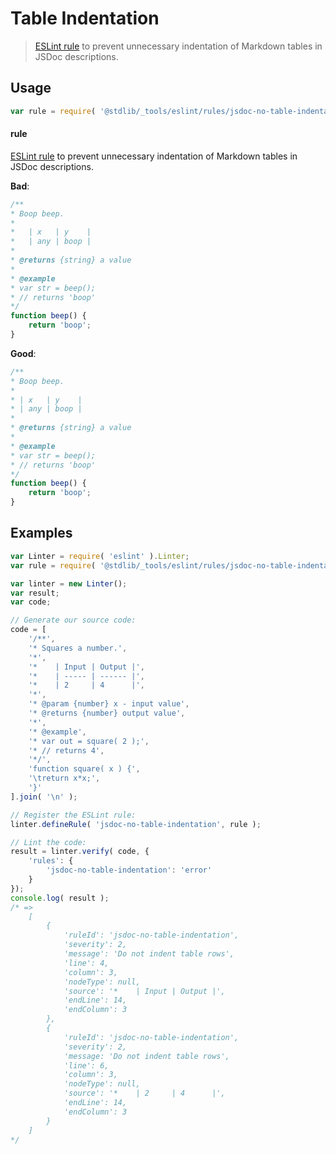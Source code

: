 # Table Indentation

> [ESLint rule][eslint-rules] to prevent unnecessary indentation of Markdown tables in JSDoc descriptions.

<section class="intro">

</section>

<!-- /.intro -->

<section class="usage">

## Usage

```javascript
var rule = require( '@stdlib/_tools/eslint/rules/jsdoc-no-table-indentation' );
```

#### rule

[ESLint rule][eslint-rules] to prevent unnecessary indentation of Markdown tables in JSDoc descriptions.

**Bad**:

<!-- eslint-disable stdlib/jsdoc-no-table-indentation, stdlib/jsdoc-no-paragraph-content-indent, stdlib/jsdoc-markdown-remark -->

```javascript
/**
* Boop beep.
*
*   | x   | y    |
*   | any | boop |
*
* @returns {string} a value
*
* @example
* var str = beep();
* // returns 'boop'
*/
function beep() {
    return 'boop';
}
```

**Good**:

```javascript
/**
* Boop beep.
*
* | x   | y    |
* | any | boop |
*
* @returns {string} a value
*
* @example
* var str = beep();
* // returns 'boop'
*/
function beep() {
    return 'boop';
}
```

</section>

<!-- /.usage -->

<section class="examples">

## Examples

<!-- eslint no-undef: "error" -->

```javascript
var Linter = require( 'eslint' ).Linter;
var rule = require( '@stdlib/_tools/eslint/rules/jsdoc-no-table-indentation' );

var linter = new Linter();
var result;
var code;

// Generate our source code:
code = [
    '/**',
    '* Squares a number.',
    '*',
    '*    | Input | Output |',
    '*    | ----- | ------ |',
    '*    | 2     | 4      |',
    '*',
    '* @param {number} x - input value',
    '* @returns {number} output value',
    '*',
    '* @example',
    '* var out = square( 2 );',
    '* // returns 4',
    '*/',
    'function square( x ) {',
    '\treturn x*x;',
    '}'
].join( '\n' );

// Register the ESLint rule:
linter.defineRule( 'jsdoc-no-table-indentation', rule );

// Lint the code:
result = linter.verify( code, {
    'rules': {
        'jsdoc-no-table-indentation': 'error'
    }
});
console.log( result );
/* =>
    [
        {
            'ruleId': 'jsdoc-no-table-indentation',
            'severity': 2,
            'message': 'Do not indent table rows',
            'line': 4,
            'column': 3,
            'nodeType': null,
            'source': '*    | Input | Output |',
            'endLine': 14,
            'endColumn': 3
        },
        {
            'ruleId': 'jsdoc-no-table-indentation',
            'severity': 2,
            'message: 'Do not indent table rows',
            'line': 6,
            'column': 3,
            'nodeType': null,
            'source': '*    | 2     | 4      |',
            'endLine': 14,
            'endColumn': 3
        }
    ]
*/
```

</section>

<!-- /.examples -->

<section class="links">

[eslint-rules]: https://eslint.org/docs/developer-guide/working-with-rules

</section>

<!-- /.links -->
